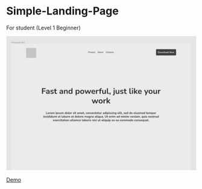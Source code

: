 # Simple-Landing-Page

For student (Level 1 Beginner)

<img src='preview.png'>

[Demo](https://oleg-kolosov.github.io/Simple-Landing-Page/)

